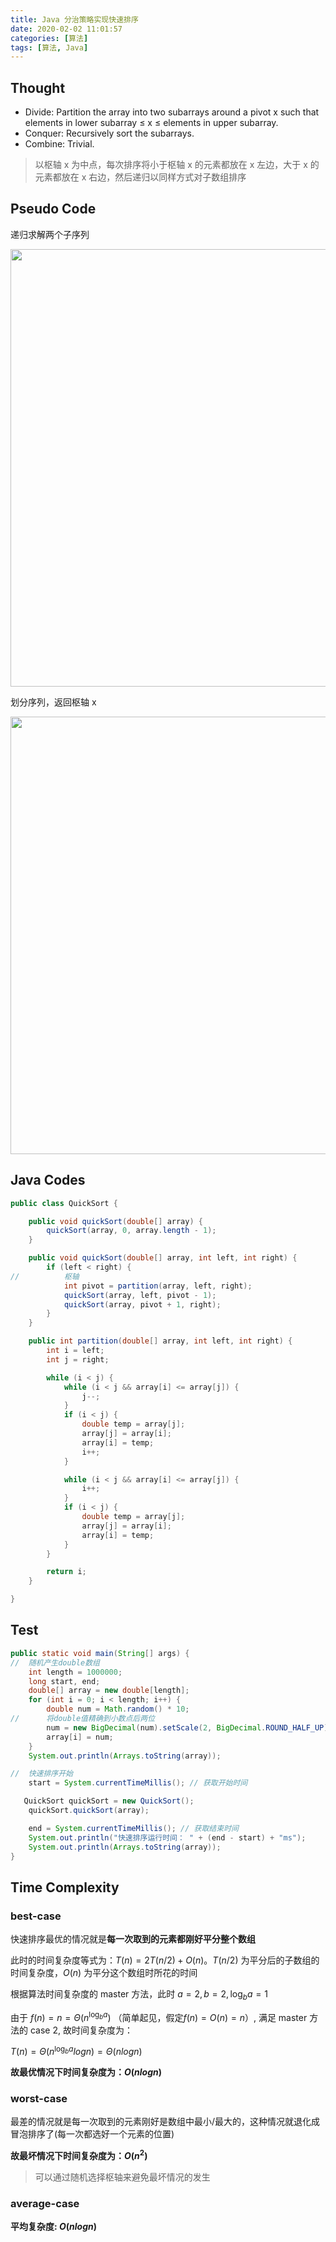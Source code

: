 ```yaml
---
title: Java 分治策略实现快速排序
date: 2020-02-02 11:01:57
categories: [算法]
tags: [算法, Java]
---
```


## Thought

- Divide: Partition the array into two subarrays around a pivot x such that elements in lower subarray ≤ x ≤ elements in upper subarray.
- Conquer: Recursively sort the subarrays.
- Combine: Trivial.

> 以枢轴 x 为中点，每次排序将小于枢轴 x 的元素都放在 x 左边，大于 x 的元素都放在 x 右边，然后递归以同样方式对子数组排序

<!-- more -->

## Pseudo Code

递归求解两个子序列

<p align="center">
    <img src="https://gitee.com/tsund/data/raw/master/blog/2019/12/quick-sort/quick-sort-code.png" width="700">
</p>

划分序列，返回枢轴 x

<p align="center">
    <img src="https://gitee.com/tsund/data/raw/master/blog/2019/12/quick-sort/partition-code.png" width="700">
</p>

## Java Codes

```java
public class QuickSort {

	public void quickSort(double[] array) {
		quickSort(array, 0, array.length - 1);
	}

	public void quickSort(double[] array, int left, int right) {
		if (left < right) {
//			枢轴
			int pivot = partition(array, left, right);
			quickSort(array, left, pivot - 1);
			quickSort(array, pivot + 1, right);
		}
	}

	public int partition(double[] array, int left, int right) {
		int i = left;
		int j = right;

		while (i < j) {
			while (i < j && array[i] <= array[j]) {
				j--;
			}
			if (i < j) {
				double temp = array[j];
				array[j] = array[i];
				array[i] = temp;
				i++;
			}

			while (i < j && array[i] <= array[j]) {
				i++;
			}
			if (i < j) {
				double temp = array[j];
				array[j] = array[i];
				array[i] = temp;
			}
		}

		return i;
	}

}
```

## Test

```java
public static void main(String[] args) {
//  随机产生double数组
    int length = 1000000;
	long start, end;
	double[] array = new double[length];
	for (int i = 0; i < length; i++) {
        double num = Math.random() * 10;
//      将double值精确到小数点后两位
        num = new BigDecimal(num).setScale(2, BigDecimal.ROUND_HALF_UP).doubleValue();
        array[i] = num;
    }
    System.out.println(Arrays.toString(array));

//	快速排序开始
    start = System.currentTimeMillis(); // 获取开始时间

   QuickSort quickSort = new QuickSort();
    quickSort.quickSort(array);

    end = System.currentTimeMillis(); // 获取结束时间
    System.out.println("快速排序运行时间： " + (end - start) + "ms");
    System.out.println(Arrays.toString(array));
}
```

## Time Complexity

### best-case

快速排序最优的情况就是**每一次取到的元素都刚好平分整个数组**

此时的时间复杂度等式为：$T(n) = 2T(n/2) + O(n)$。$T(n/2)$ 为平分后的子数组的时间复杂度，$O(n)$ 为平分这个数组时所花的时间

根据算法时间复杂度的 master 方法，此时 $a = 2, b = 2, \log_b{a} = 1$

由于 $f(n) = n = \Theta(n^{\log_b{a}})$ （简单起见，假定$f(n) = O(n) = n$）, 满足 master 方法的 case 2, 故时间复杂度为：

$T(n) = \Theta(n^{\log_b{a}}logn) = \Theta(nlogn)$

**故最优情况下时间复杂度为：$O(nlogn)$**

### worst-case

最差的情况就是每一次取到的元素刚好是数组中最小/最大的，这种情况就退化成冒泡排序了(每一次都选好一个元素的位置)

**故最坏情况下时间复杂度为：$O(n^2)$**

> 可以通过随机选择枢轴来避免最坏情况的发生

### average-case

**平均复杂度: $O(nlogn)$**
